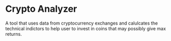 # Crypto Analyzer

A tool that uses data from cryptocurrency exchanges and calulcates the technical indictors to help user to invest in coins that may possibly give max returns.
